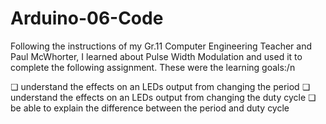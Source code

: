 # Arduino-06-Code
Following the instructions of my Gr.11 Computer Engineering Teacher and Paul McWhorter, I learned about Pulse Width Modulation and used it to complete the following  assignment. These were the learning goals:/n

❏ understand the effects on an LEDs output from changing the period
❏ understand the effects on an LEDs output from changing the duty cycle
❏ be able to explain the difference between the period and duty cycle
